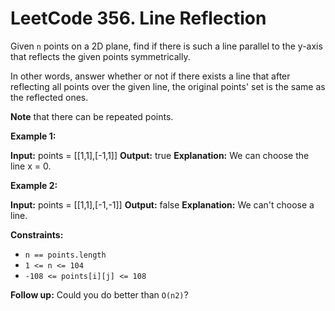 # LeetCode 356. Line Reflection

Given `n` points on a 2D plane, find if there is such a line parallel to the y-axis that reflects the given points symmetrically.

In other words, answer whether or not if there exists a line that after reflecting all points over the given line, the original points' set is the same as the reflected ones.

**Note** that there can be repeated points.

**Example 1:**

**Input:** points = [[1,1],[-1,1]]
**Output:** true
**Explanation:** We can choose the line x = 0.

**Example 2:**

**Input:** points = [[1,1],[-1,-1]]
**Output:** false
**Explanation:** We can't choose a line.

**Constraints:**
- `n == points.length`
- `1 <= n <= 104`
- `-108 <= points[i][j] <= 108`

**Follow up:** Could you do better than `O(n2)`?
